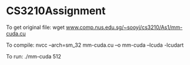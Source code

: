 # CS3210Assignment

To get original file:
wget www.comp.nus.edu.sg/~sooyj/cs3210/As1/mm-cuda.cu

To compile:
nvcc –arch=sm_32 mm-cuda.cu –o mm-cuda –lcuda -lcudart

To run:
./mm-cuda 512
